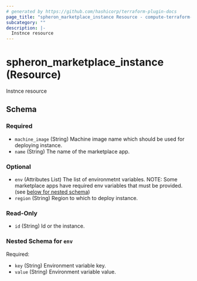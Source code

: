 ```yaml
---
# generated by https://github.com/hashicorp/terraform-plugin-docs
page_title: "spheron_marketplace_instance Resource - compute-terraform-provider"
subcategory: ""
description: |-
  Instnce resource
---
```


# spheron_marketplace_instance (Resource)

Instnce resource



<!-- schema generated by tfplugindocs -->
## Schema

### Required

- `machine_image` (String) Machine image name which should be used for deploying instance.
- `name` (String) The name of the marketplace app.

### Optional

- `env` (Attributes List) The list of environmetnt variables. NOTE: Some marketplace apps have required env variables that must be provided. (see [below for nested schema](#nestedatt--env))
- `region` (String) Region to which to deploy instance.

### Read-Only

- `id` (String) Id or the instance.

<a id="nestedatt--env"></a>
### Nested Schema for `env`

Required:

- `key` (String) Environment variable key.
- `value` (String) Environment variable value.


